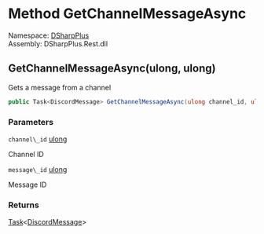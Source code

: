 # Method GetChannelMessageAsync

Namespace: [DSharpPlus](DSharpPlus.md)  
Assembly: DSharpPlus.Rest.dll

## <a id="DSharpPlus_DiscordRestClient_GetChannelMessageAsync_System_UInt64_System_UInt64_"></a>GetChannelMessageAsync\(ulong, ulong\)

Gets a message from a channel

```csharp
public Task<DiscordMessage> GetChannelMessageAsync(ulong channel_id, ulong message_id)
```

### Parameters

`channel\_id` [ulong](https://learn.microsoft.com/dotnet/api/system.uint64)

Channel ID

`message\_id` [ulong](https://learn.microsoft.com/dotnet/api/system.uint64)

Message ID

### Returns

[Task](https://learn.microsoft.com/dotnet/api/system.threading.tasks.task\-1)<[DiscordMessage](DSharpPlus.Entities.DiscordMessage.md)\>

